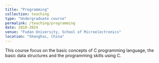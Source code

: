 ```yaml
---
title: "Programming"
collection: teaching
type: "Undergraduate course"
permalink: /teaching/programming
date: 2010-2024
venue: "Fudan University, School of Microelectronics"
location: "Shanghai, China"
---
```


This course focus on the basic concepts of C programming language, the basic data structures and the programming skills using C.
